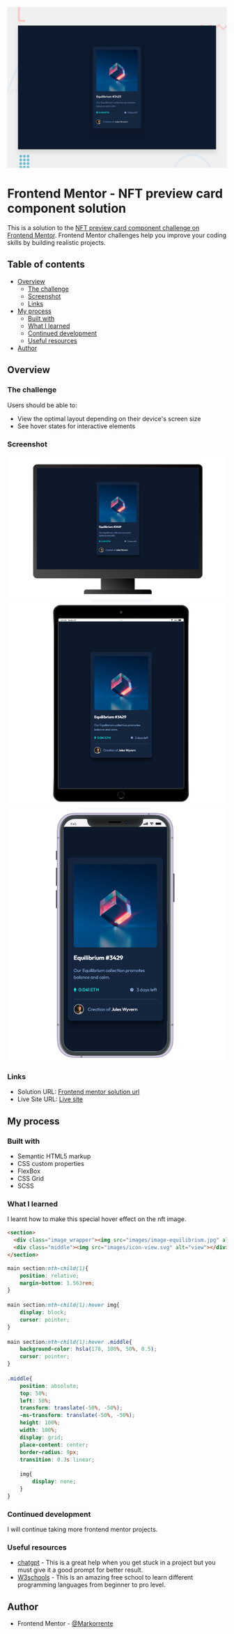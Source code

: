 ![preview](/images/preview.jpg)
# Frontend Mentor - NFT preview card component solution

This is a solution to the [NFT preview card component challenge on Frontend Mentor](https://www.frontendmentor.io/challenges/nft-preview-card-component-SbdUL_w0U). Frontend Mentor challenges help you improve your coding skills by building realistic projects. 

## Table of contents

- [Overview](#overview)
  - [The challenge](#the-challenge)
  - [Screenshot](#screenshot)
  - [Links](#links)
- [My process](#my-process)
  - [Built with](#built-with)
  - [What I learned](#what-i-learned)
  - [Continued development](#continued-development)
  - [Useful resources](#useful-resources)
- [Author](#author)

## Overview

### The challenge

Users should be able to:

- View the optimal layout depending on their device's screen size
- See hover states for interactive elements

### Screenshot

![desktop](/images/nft-preview-card-sc-desktop.png)
![ipad](/images/nft-preview-card-sc-iospad.png)
![IOS-11](/images/nft-preview-card-ios11.png)

### Links

- Solution URL: [Frontend mentor solution url](https://www.frontendmentor.io/solutions/nft-preview-card-built-with-html-and-scss-tEcFIfk7uZ)
- Live Site URL: [Live site](https://markorrente01.github.io/NFT-preview-card/)

## My process

### Built with

- Semantic HTML5 markup
- CSS custom properties
- FlexBox
- CSS Grid
- SCSS


### What I learned

I learnt how to make this special hover effect on the nft image.

```html
<section>
  <div class="image_wrapper"><img src="images/image-equilibrium.jpg" alt="NFT preview"></div>
  <div class="middle"><img src="images/icon-view.svg" alt="view"></div>
</section>
```

```scss
main section:nth-child(1){
    position: relative;
    margin-bottom: 1.563rem;
}

main section:nth-child(1):hover img{
    display: block;
    cursor: pointer;
}

main section:nth-child(1):hover .middle{
    background-color: hsla(178, 100%, 50%, 0.5);
    cursor: pointer;
}

.middle{
    position: absolute;
    top: 50%;
    left: 50%;
    transform: translate(-50%, -50%);
    -ms-transform: translate(-50%, -50%);
    height: 100%;
    width: 100%;
    display: grid;
    place-content: center;
    border-radius: 9px;
    transition: 0.3s linear;

    img{
        display: none;
    }
}
```


### Continued development

I will continue taking more frontend mentor projects.

### Useful resources

- [chatgpt](https://chatgpt.com/) - This is a great help when you get stuck in a project but you must give it a good prompt for better result.
- [W3schools](https://www.w3schools.com/) - This is an amazing free school to learn different programming languages from beginner to pro level.

## Author

- Frontend Mentor - [@Markorrente](https://www.frontendmentor.io/profile/markorrente01)